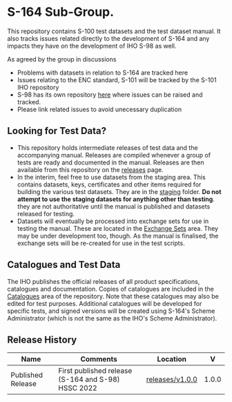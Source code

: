 # S-164 Sub-Group.

This repository contains S-100 test datasets and the test dataset manual. It also tracks issues related directly to the development of S-164 and any impacts they have on the development of IHO S-98 as well.

As agreed by the group in discussions

* Problems with datasets in relation to S-164 are tracked here
* Issues relating to the ENC standard, S-101 will be tracked by the S-101 IHO repository
* S-98 has its own repository [here](https://github.com/iho-ohi/98-interoperability) where issues can be raised and tracked.
* Please link related issues to avoid unecessary duplication

## Looking for Test Data?
* This repository holds intermediate releases of test data and the accompanying manual. Releases are compiled whenever a group of tests are ready and documented in the manual. Releases are then available from this repository on the [releases](https://github.com/iho-ohi/S-164-Sub-Group/releases) page.
* In the interim, feel free to use datasets from the staging area. This contains datasets, keys, certificates and other items required for building the various test datasets. They are in the [staging](https://github.com/iho-ohi/S-164-Sub-Group/tree/main/data/Staging) folder. **Do not attempt to use the staging datasets for anything other than testing**. they are not authoritative until the manual is published and datasets released for testing.
* Datasets will eventually be processed into exchange sets for use in testing the manual. These are located in the [Exchange Sets](https://github.com/iho-ohi/S-164-Sub-Group/tree/main/data/ExchangeSets) area. They may be under development too, though. As the manual is finalised, the exchange sets will be re-created for use in the test scripts.


## Catalogues and Test Data
The IHO publishes the official releases of all product specifications, catalogues and documentation. Copies of catalogues are included in the  [Catalogues](https://github.com/iho-ohi/S-164-Sub-Group/tree/main/data/Catalogues) area of the repository. Note that these catalogues may also be edited for test purposes. Additional catalogues will be developed for specific tests, and signed versions will be created using S-164's Scheme Administrator (which is not the same as the IHO's Scheme Administrator).

## Release History

| Name              | Comments                                    | Location                                                                                 |  V  |
|----------------------|--------------------------------------------|------------------------------------------------------------------------------------------|:---:|
| Published Release     | First published release (S-164 and S-98) HSSC 2022 |                                       [releases/v1.0.0](https://github.com/iho-ohi/S-164-Sub-Group/releases/tag/v1.0.0) | 1.0.0 |
